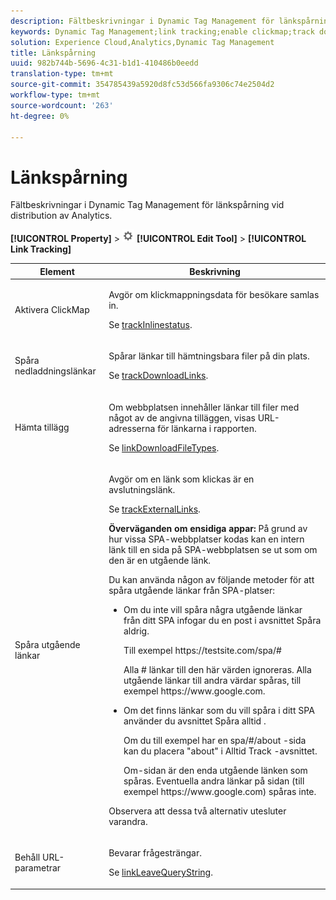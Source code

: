 ```yaml
---
description: Fältbeskrivningar i Dynamic Tag Management för länkspårning vid distribution av Analytics.
keywords: Dynamic Tag Management;link tracking;enable clickmap;track download links;download extensions;track outbound links;keep url parameters
solution: Experience Cloud,Analytics,Dynamic Tag Management
title: Länkspårning
uuid: 982b744b-5696-4c31-b1d1-410486b0eedd
translation-type: tm+mt
source-git-commit: 354785439a5920d8fc53d566fa9306c74e2504d2
workflow-type: tm+mt
source-wordcount: '263'
ht-degree: 0%

---
```



# Länkspårning

Fältbeskrivningar i Dynamic Tag Management för länkspårning vid distribution av Analytics.

**[!UICONTROL Property]** > ![Kugghjulsikon](assets/settings_gear.png) **[!UICONTROL Edit Tool]** > **[!UICONTROL Link Tracking]**

<table id="table_F23FB0B284E74B66A107B1D69D22A51C">
 <thead>
  <tr>
   <th colname="col1" class="entry"> Element </th>
   <th colname="col2" class="entry"> Beskrivning </th>
  </tr> 
 </thead>
 <tbody> 
  <tr> 
   <td colname="col1"> Aktivera ClickMap </td>
   <td colname="col2"> <p>Avgör om klickmappningsdata för besökare samlas in. </p> <p>Se <a href="../../../vars/config-vars/trackinlinestats.md">trackInlinestatus</a>. </p> </td>
  </tr>
  <tr>
   <td colname="col1"> Spåra nedladdningslänkar </td>
   <td colname="col2"> <p>Spårar länkar till hämtningsbara filer på din plats. </p> <p>Se <a href="../../../vars/config-vars/trackdownloadlinks.md">trackDownloadLinks</a>.</p> </td>
  </tr> 
  <tr> 
   <td colname="col1"> Hämta tillägg </td> 
   <td colname="col2"> <p>Om webbplatsen innehåller länkar till filer med något av de angivna tilläggen, visas URL-adresserna för länkarna i rapporten. </p>Se <a href="../../../vars/config-vars/linkdownloadfiletypes.md">linkDownloadFileTypes</a>. </p> </td>
  </tr>
  <tr> 
   <td colname="col1"> Spåra utgående länkar </td>
   <td colname="col2"> <p>Avgör om en länk som klickas är en avslutningslänk. </p> <p>Se <a href="../../../vars/config-vars/trackexternallinks.md">trackExternalLinks</a>. </p> <p><b>Överväganden om ensidiga appar: </b>På grund av hur vissa SPA-webbplatser kodas kan en intern länk till en sida på SPA-webbplatsen se ut som om den är en utgående länk. </p> <p>Du kan använda någon av följande metoder för att spåra utgående länkar från SPA-platser: </p>
    <ul id="ul_A4179633ED0644C3BA5F548A58CA4EC9">
     <li id="li_1959FBF14E42469FA8724B37EB58BC54"> <p>Om du inte vill spåra några utgående länkar från ditt SPA infogar du en post i avsnittet <span class="wintitle"> Spåra</span> aldrig. </p> <p>Till exempel <span class="filepath"> https://testsite.com/spa/#</span> </p> <p>Alla # länkar till den här värden ignoreras. Alla utgående länkar till andra värdar spåras, till exempel <span class="filepath"> https://www.google.com</span>. </p> </li>
     <li id="li_37DD4D37887243FB928C9C04ACE9D39E"> <p>Om det finns länkar som du vill spåra i ditt SPA använder du avsnittet <span class="wintitle"> Spåra alltid</span> . </p> <p>Om du till exempel har en <span class="filepath"> spa/#/about</span> -sida kan du placera "about" i <span class="wintitle"> Alltid Track</span> -avsnittet. </p> <p>Om-sidan är den enda utgående länken som spåras. Eventuella andra länkar på sidan (till exempel <span class="filepath"> https://www.google.com</span>) spåras inte. </p> </li>
    </ul> <p>Observera att dessa två alternativ utesluter varandra. </p> </td> 
  </tr>
  <tr>
   <td colname="col1"> Behåll URL-parametrar </td>
   <td colname="col2"> <p>Bevarar frågesträngar. </p> <p>Se <a href="../../../vars/config-vars/linkleavequerystring.md">linkLeaveQueryString</a>. </p> </td>
  </tr>
 </tbody>
</table>
